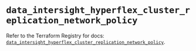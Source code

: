 # `data_intersight_hyperflex_cluster_replication_network_policy`

Refer to the Terraform Registry for docs: [`data_intersight_hyperflex_cluster_replication_network_policy`](https://registry.terraform.io/providers/ciscodevnet/intersight/1.0.71/docs/data-sources/hyperflex_cluster_replication_network_policy).
